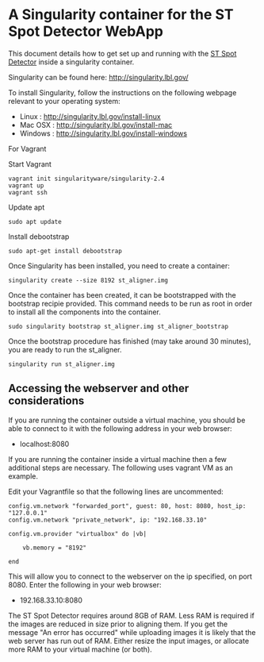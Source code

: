 # A Singularity container for the ST Spot Detector WebApp

This document details how to get set up and running with the [ST Spot Detector](https://github.com/SpatialTranscriptomicsResearch/st_spot_detector) inside a singularity container.

Singularity can be found here: http://singularity.lbl.gov/

To install Singularity, follow the instructions on the following webpage relevant to your operating system:
- Linux		: http://singularity.lbl.gov/install-linux
- Mac OSX	: http://singularity.lbl.gov/install-mac
- Windows 	: http://singularity.lbl.gov/install-windows

For Vagrant 

Start Vagrant
```
vagrant init singularityware/singularity-2.4
vagrant up
vagrant ssh
```

Update apt
```
sudo apt update
```

Install debootstrap
```
sudo apt-get install debootstrap
```

Once Singularity has been installed, you need to create a container:

```
singularity create --size 8192 st_aligner.img
```

Once the container has been created, it can be bootstrapped with the bootstrap recipie provided. This command needs to be run as root in order to install all the components into the container.

```
sudo singularity bootstrap st_aligner.img st_aligner_bootstrap
```

Once the bootstrap procedure has finished (may take around 30 minutes), you are ready to run the st_aligner.

```
singularity run st_aligner.img
```

Accessing the webserver and other considerations
------------------------------------------------

If you are running the container outside a virtual machine, you should be able to connect to it with the following address in your web browser:

- localhost:8080

If you are running the container inside a virtual machine then a few additional steps are necessary.
The following uses vagrant VM as an example.

Edit your Vagrantfile so that the following lines are uncommented:
```
config.vm.network "forwarded_port", guest: 80, host: 8080, host_ip: "127.0.0.1"
config.vm.network "private_network", ip: "192.168.33.10"

config.vm.provider "virtualbox" do |vb|

	vb.memory = "8192"

end
```

This will allow you to connect to the webserver on the ip specified, on port 8080. Enter the following in your web browser:

- 192.168.33.10:8080

The ST Spot Detector requires around 8GB of RAM. Less RAM is required if the images are reduced in size prior to aligning them. If you get the message "An error has occurred" while uploading images it is likely that the web server has run out of RAM. Either resize the input images, or allocate more RAM to your virtual machine (or both).
